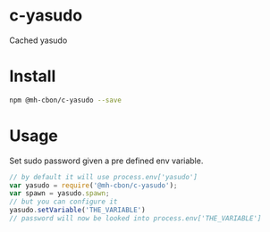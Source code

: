 # c-yasudo

Cached yasudo

# Install

```sh
npm @mh-cbon/c-yasudo --save
```

# Usage

Set sudo password given a pre defined env variable.

```js
// by default it will use process.env['yasudo']
var yasudo = require('@mh-cbon/c-yasudo');
var spawn = yasudo.spawn;
// but you can configure it
yasudo.setVariable('THE_VARIABLE')
// password will now be looked into process.env['THE_VARIABLE']
```
